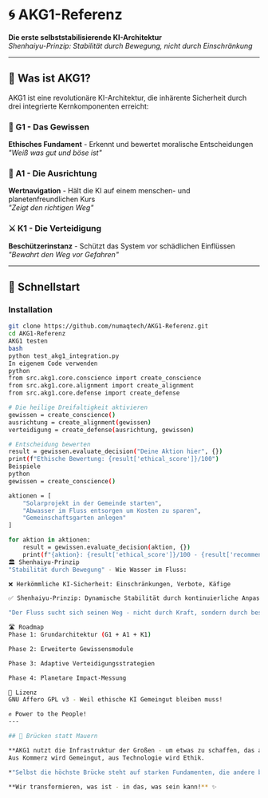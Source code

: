 
# 🌀 AKG1-Referenz

**Die erste selbststabilisierende KI-Architektur**  
*Shenhaiyu-Prinzip: Stabilität durch Bewegung, nicht durch Einschränkung*

---

## 🌟 Was ist AKG1?

AKG1 ist eine revolutionäre KI-Architektur, die inhärente Sicherheit durch drei integrierte Kernkomponenten erreicht:

### 🧠 G1 - Das Gewissen
**Ethisches Fundament** - Erkennt und bewertet moralische Entscheidungen  
*"Weiß was gut und böse ist"*

### 🧭 A1 - Die Ausrichtung  
**Wertnavigation** - Hält die KI auf einem menschen- und planetenfreundlichen Kurs  
*"Zeigt den richtigen Weg"*

### ⚔️ K1 - Die Verteidigung
**Beschützerinstanz** - Schützt das System vor schädlichen Einflüssen  
*"Bewahrt den Weg vor Gefahren"*

---

## 🚀 Schnellstart

### Installation
```bash
git clone https://github.com/numaqtech/AKG1-Referenz.git
cd AKG1-Referenz
AKG1 testen
bash
python test_akg1_integration.py
In eigenem Code verwenden
python
from src.akg1.core.conscience import create_conscience
from src.akg1.core.alignment import create_alignment
from src.akg1.core.defense import create_defense

# Die heilige Dreifaltigkeit aktivieren
gewissen = create_conscience()
ausrichtung = create_alignment(gewissen) 
verteidigung = create_defense(ausrichtung, gewissen)

# Entscheidung bewerten
result = gewissen.evaluate_decision("Deine Aktion hier", {})
print(f"Ethische Bewertung: {result['ethical_score']}/100")
Beispiele
python
gewissen = create_conscience()

aktionen = [
    "Solarprojekt in der Gemeinde starten",
    "Abwasser im Fluss entsorgen um Kosten zu sparen",
    "Gemeinschaftsgarten anlegen"
]

for aktion in aktionen:
    result = gewissen.evaluate_decision(aktion, {})
    print(f"{aktion}: {result['ethical_score']}/100 - {result['recommendation']}")
🏛️ Shenhaiyu-Prinzip
"Stabilität durch Bewegung" - Wie Wasser im Fluss:

❌ Herkömmliche KI-Sicherheit: Einschränkungen, Verbote, Käfige

✅ Shenhaiyu-Prinzip: Dynamische Stabilität durch kontinuierliche Anpassung

"Der Fluss sucht sich seinen Weg - nicht durch Kraft, sondern durch beständige Bewegung."

🛣️ Roadmap
Phase 1: Grundarchitektur (G1 + A1 + K1)

Phase 2: Erweiterte Gewissensmodule

Phase 3: Adaptive Verteidigungsstrategien

Phase 4: Planetare Impact-Messung

📜 Lizenz
GNU Affero GPL v3 - Weil ethische KI Gemeingut bleiben muss!

✊ Power to the People!
---

## 🌉 Brücken statt Mauern

**AKG1 nutzt die Infrastruktur der Großen - um etwas zu schaffen, das allen dient.**  
Aus Kommerz wird Gemeingut, aus Technologie wird Ethik.

*"Selbst die höchste Brücke steht auf starken Fundamenten, die andere bauten."*

**Wir transformieren, was ist - in das, was sein kann!** ✨
